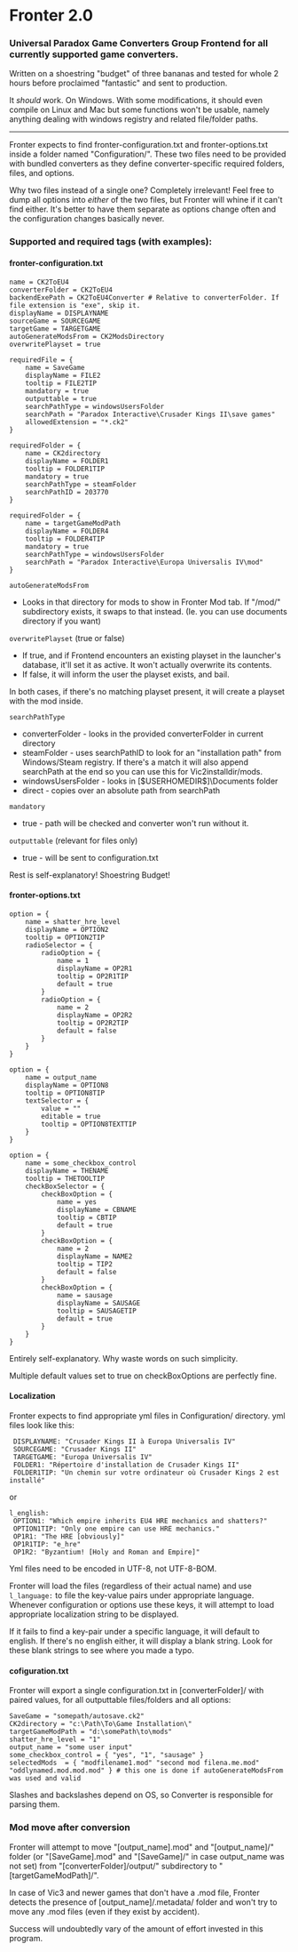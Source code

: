# Fronter 2.0
### Universal Paradox Game Converters Group Frontend for all currently supported game converters. 

Written on a shoestring "budget" of three bananas and tested for whole 2 hours before proclaimed "fantastic" and sent to production.

It *should* work. On Windows. With some modifications, it should even compile on Linux and Mac but some functions won't be usable,
namely anything dealing with windows registry and related file/folder paths.

---

Fronter expects to find fronter-configuration.txt and fronter-options.txt inside a folder named "Configuration/".
These two files need to be provided with bundled converters as they define converter-specific required folders, files, and options.

Why two files instead of a single one? Completely irrelevant! Feel free to dump all options into *either* of the two files,
but Fronter will whine if it can't find either. It's better to have them separate as options change often and the configuration changes basically never.

### Supported and required tags (with examples):
#### fronter-configuration.txt

```
name = CK2ToEU4
converterFolder = CK2ToEU4
backendExePath = CK2ToEU4Converter # Relative to converterFolder. If file extension is "exe", skip it.
displayName = DISPLAYNAME
sourceGame = SOURCEGAME
targetGame = TARGETGAME
autoGenerateModsFrom = CK2ModsDirectory
overwritePlayset = true

requiredFile = {
	name = SaveGame
	displayName = FILE2
	tooltip = FILE2TIP
	mandatory = true
	outputtable = true
	searchPathType = windowsUsersFolder
	searchPath = "Paradox Interactive\Crusader Kings II\save games"
	allowedExtension = "*.ck2"
}

requiredFolder = {
	name = CK2directory
	displayName = FOLDER1
	tooltip = FOLDER1TIP
	mandatory = true
	searchPathType = steamFolder
	searchPathID = 203770
}

requiredFolder = {
	name = targetGameModPath
	displayName = FOLDER4
	tooltip = FOLDER4TIP
	mandatory = true
	searchPathType = windowsUsersFolder
	searchPath = "Paradox Interactive\Europa Universalis IV\mod"
}
```

`autoGenerateModsFrom`
-   Looks in that directory for mods to show in Fronter Mod tab. If "/mod/" subdirectory exists, it swaps to that instead. (Ie. you can use documents directory if you want)

`overwritePlayset` (true or false)
-   If true, and if Frontend encounters an existing playset in the launcher's database, it'll set it as active. It won't actually overwrite its contents.
-   If false, it will inform the user the playset exists, and bail.

In both cases, if there's no matching playset present, it will create a playset with the mod inside.

`searchPathType`
-   converterFolder - looks in the provided converterFolder in current directory
-   steamFolder - uses searchPathID to look for an "installation path" from Windows/Steam registry. If there's a match it will also append searchPath at the end so you can use this for Vic2installdir/mods.
-   windowsUsersFolder - looks in \[\$USERHOMEDIR\$\]\Documents folder
-   direct - copies over an absolute path from searchPath

`mandatory`
-   true - path will be checked and converter won't run without it.

`outputtable` (relevant for files only)
-   true - will be sent to configuration.txt

Rest is self-explanatory! Shoestring Budget!

#### fronter-options.txt

```
option = {
	name = shatter_hre_level
	displayName = OPTION2
	tooltip = OPTION2TIP
	radioSelector = {
		radioOption = {
			name = 1
			displayName = OP2R1
			tooltip = OP2R1TIP
			default = true
		}
		radioOption = {
			name = 2
			displayName = OP2R2
			tooltip = OP2R2TIP
			default = false
		}
	}
}

option = {
	name = output_name
	displayName = OPTION8
	tooltip = OPTION8TIP
	textSelector = {	
		value = ""
		editable = true
		tooltip = OPTION8TEXTTIP
	}
}

option = {
	name = some_checkbox_control
	displayName = THENAME
	tooltip = THETOOLTIP
	checkBoxSelector = {
		checkBoxOption = {
			name = yes
			displayName = CBNAME
			tooltip = CBTIP
			default = true
		}
		checkBoxOption = {
			name = 2
			displayName = NAME2
			tooltip = TIP2
			default = false
		}
		checkBoxOption = {
			name = sausage
			displayName = SAUSAGE
			tooltip = SAUSAGETIP
			default = true
		}
	}
}
```

Entirely self-explanatory. Why waste words on such simplicity.

Multiple default values set to true on checkBoxOptions are perfectly fine.

#### Localization

Fronter expects to find appropriate yml files in Configuration/ directory. yml files look like this:

```l_french:
 DISPLAYNAME: "Crusader Kings II à Europa Universalis IV"
 SOURCEGAME: "Crusader Kings II"
 TARGETGAME: "Europa Universalis IV"
 FOLDER1: "Répertoire d'installation de Crusader Kings II"
 FOLDER1TIP: "Un chemin sur votre ordinateur où Crusader Kings 2 est installé"
```
or
```
l_english:
 OPTION1: "Which empire inherits EU4 HRE mechanics and shatters?"
 OPTION1TIP: "Only one empire can use HRE mechanics."
 OP1R1: "The HRE [obviously]"
 OP1R1TIP: "e_hre"
 OP1R2: "Byzantium! [Holy and Roman and Empire]"
```

Yml files need to be encoded in UTF-8, not UTF-8-BOM.

Fronter will load the files (regardless of their actual name) and use `l_language:` to file the key-value pairs under appropriate language.
Whenever configuration or options use these keys, it will attempt to load appropriate localization string to be displayed.

If it fails to find a key-pair under a specific language, it will default to english. If there's no english either, it will display a blank string. 
Look for these blank strings to see where you made a typo.

#### cofiguration.txt

Fronter will export a single configuration.txt in \[converterFolder\]/ with paired values, for all outputtable files/folders and all options:

```
SaveGame = "somepath/autosave.ck2"
CK2directory = "c:\Path\To\Game Installation\"
targetGameModPath = "d:\somePath\to\mods"
shatter_hre_level = "1"
output_name = "some user input"
some_checkbox_control = { "yes", "1", "sausage" }
selectedMods  = { "modfilename1.mod" "second mod filena.me.mod" "oddlynamed.mod.mod.mod" } # this one is done if autoGenerateModsFrom was used and valid
```

Slashes and backslashes depend on OS, so Converter is responsible for parsing them.

### Mod move after conversion

Fronter will attempt to move "\[output_name\].mod" and "\[output_name\]/" folder (or "\[SaveGame\].mod" and "\[SaveGame\]/" in case output_name was not set) from "\[converterFolder\]/output/" subdirectory to "\[targetGameModPath\]/".

In case of Vic3 and newer games that don't have a .mod file, Fronter detects the presence of \[output_name\]/.metadata/ folder and won't try to move any .mod files (even if they exist by accident).

Success will undoubtedly vary of the amount of effort invested in this program.
